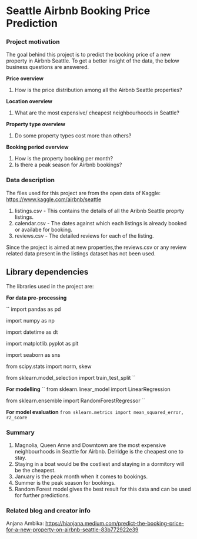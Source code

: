 # Seattle Airbnb Booking Price Prediction

### Project motivation

The goal behind this project is to predict the booking price of a new property in Airbnb Seattle. 
To get a better insight of the data, the below business questions are answered.

**Price overview**
1. How is the price distribution among all the Airbnb Seattle properties?

**Location overview**
1. What are the most expensive/ cheapest neighbourhoods in Seattle?

**Property type overview**
1. Do some property types cost more than others?

**Booking period overview**
1. How is the property booking per month?
2. Is there a peak season for Airbnb bookings?

### Data description

The files used for this project are from the open data of Kaggle: https://www.kaggle.com/airbnb/seattle

1) listings.csv - This contains the details of all the Aribnb Seattle proprty listings.
2) calendar.csv - The dates against which each listings is already booked or availabe for booking.
3) reviews.csv - The detailed reviews for each of the listing.

Since the project is aimed at new properties,the reviews.csv or any review related data present in the listings dataset has not been used. 

## Library dependencies
The libraries used in the project are:

**For data pre-processing**

``
import pandas as pd

import numpy as np

import datetime as dt

import matplotlib.pyplot as plt

import seaborn as sns

from scipy.stats import norm, skew

from sklearn.model_selection import train_test_split
``

**For modelling**
``
from sklearn.linear_model import LinearRegression

from sklearn.ensemble import RandomForestRegressor
``

**For model evaluation**
``
from sklearn.metrics import mean_squared_error, r2_score
``


### Summary
1. Magnolia, Queen Anne and Downtown are the most expensive neighbourhoods in Seattle for Airbnb. Delridge is the cheapest one to stay.
2. Staying in a boat would be the costliest and staying in a dormitory will be the cheapest.
3. January is the peak month when it comes to bookings.
4. Summer is the peak season for bookings.
5. Random Forest model gives the best result for this data and can be used for further predictions.

### Related blog and creator info

Anjana Ambika: https://hianjana.medium.com/predict-the-booking-price-for-a-new-property-on-airbnb-seattle-83b772922e39 


